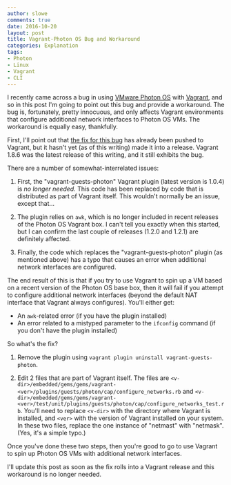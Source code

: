 ```yaml
---
author: slowe
comments: true
date: 2016-10-20
layout: post
title: Vagrant-Photon OS Bug and Workaround
categories: Explanation
tags:
- Photon
- Linux
- Vagrant
- CLI
---
```


I recently came across a bug in using [VMware Photon OS][link-1] with [Vagrant][link-2], and so in this post I'm going to point out this bug and provide a workaround. The bug is, fortunately, pretty innocuous, and only affects Vagrant environments that configure additional network interfaces to Photon OS VMs. The workaround is equally easy, thankfully.

First, I'll point out that [the fix for this bug][link-3] has already been pushed to Vagrant, but it hasn't yet (as of this writing) made it into a release. Vagrant 1.8.6 was the latest release of this writing, and it still exhibits the bug.

There are a number of somewhat-interrelated issues:

1. First, the "vagrant-guests-photon" Vagrant plugin (latest version is 1.0.4) is _no longer needed._ This code has been replaced by code that is distributed as part of Vagrant itself. This wouldn't normally be an issue, except that...

2. The plugin relies on `awk`, which is no longer included in recent releases of the Photon OS Vagrant box. I can't tell you exactly when this started, but I can confirm the last couple of releases (1.2.0 and 1.2.1) are definitely affected.

3. Finally, the code which replaces the "vagrant-guests-photon" plugin (as mentioned above) has a typo that causes an error when additional network interfaces are configured.

The end result of this is that if you try to use Vagrant to spin up a VM based on a recent version of the Photon OS base box, then it will fail if you attempt to configure additional network interfaces (beyond the default NAT interface that Vagrant always configures). You'll either get:

* An `awk`-related error (if you have the plugin installed)
* An error related to a mistyped parameter to the `ifconfig` command (if you don't have the plugin installed)

So what's the fix?

1. Remove the plugin using `vagrant plugin uninstall vagrant-guests-photon`.

2. Edit 2 files that are part of Vagrant itself. The files are `<v-dir>/embedded/gems/gems/vagrant-<ver>/plugins/guests/photon/cap/configure_networks.rb` and `<v-dir>/embedded/gems/gems/vagrant-<ver>/test/unit/plugins/guests/photon/cap/configure_networks_test.rb`. You'll need to replace `<v-dir>` with the directory where Vagrant is installed, and `<ver>` with the version of Vagrant installed on your system. In these two files, replace the one instance of "netmast" with "netmask". (Yes, it's a simple typo.)

Once you've done these two steps, then you're good to go to use Vagrant to spin up Photon OS VMs with additional network interfaces.

I'll update this post as soon as the fix rolls into a Vagrant release and this workaround is no longer needed.



[link-1]: https://vmware.github.io/photon/
[link-2]: https://www.vagrantup.com/
[link-3]: https://github.com/mitchellh/vagrant/issues/7808
